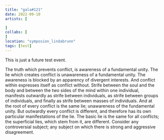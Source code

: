 ```yaml
---
title: "gala#121"
date: 2022-09-10
artists: [

]
collabs: [
]
location: "symposion_lindabrunn"
tags: [test]
---
```

This is just a future test event.  

The truth which prevents conflict, is awareness of a fundamental unity. The lie which creates conflict is unawareness of a fundamental unity. The awareness is blocked by an apparency of divergent interests. And conflict within expresses itself as conflict without. Strife between the soul and the body and between the two sides of the mind within one individual, manifests outwardly as strife between individuals, as strife between groups of individuals, and finally as strife between masses of individuals. And at the root of every conflict is the same lie; unawareness of the fundamental unity. But outwardly every conflict is different, and therefore has its own particular manifestations of the lie. The basic lie is the same for all conflicts; the superficial lies, which stem from it, are different. Consider any controversial subject; any subject on which there is strong and aggressive disagreement.
